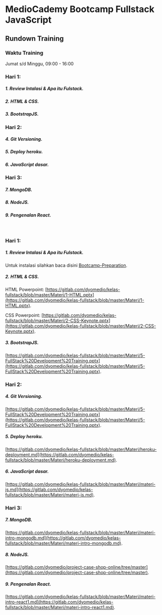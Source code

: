 # MedioCademy Bootcamp Fullstack JavaScript

## Rundown Training

### Waktu Training

Jumat s/d Minggu, 09:00 - 16:00

### Hari 1: 

##### 1. Review Intalasi & Apa itu Fulstack. 
##### 2. HTML & CSS. 
##### 3. BootstrapJS.

### Hari 2: 

##### 4. Git Versioning.
##### 5. Deploy heroku.
##### 6. JavaScript dasar.

### Hari 3:

##### 7. MongoDB.
##### 8. NodeJS.
##### 9. Pengenalan React.

<br>

### Hari 1:

##### 1. Review Intalasi & Apa itu Fulstack.

Untuk instalasi silahkan baca disini [Bootcamp-Preparation](https://github.com/vanbumi/Bootcamp-Preparation).

##### 2. HTML & CSS.

HTML Powerpoint: [https://gitlab.com/dyomedio/kelas-fullstack/blob/master/Materi/1-HTML.pptx](https://gitlab.com/dyomedio/kelas-fullstack/blob/master/Materi/1-HTML.pptx).

CSS Powerpoint: [https://gitlab.com/dyomedio/kelas-fullstack/blob/master/Materi/2-CSS-Keynote.pptx](https://gitlab.com/dyomedio/kelas-fullstack/blob/master/Materi/2-CSS-Keynote.pptx).

##### 3. BootstrapJS.

[https://gitlab.com/dyomedio/kelas-fullstack/blob/master/Materi/5-FullStack%20Development%20Training.pptx](https://gitlab.com/dyomedio/kelas-fullstack/blob/master/Materi/5-FullStack%20Development%20Training.pptx).

### Hari 2:

##### 4. Git Versioning.

[https://gitlab.com/dyomedio/kelas-fullstack/blob/master/Materi/5-FullStack%20Development%20Training.pptx](https://gitlab.com/dyomedio/kelas-fullstack/blob/master/Materi/5-FullStack%20Development%20Training.pptx).

##### 5. Deploy heroku.

[https://gitlab.com/dyomedio/kelas-fullstack/blob/master/Materi/heroku-deployment.md](https://gitlab.com/dyomedio/kelas-fullstack/blob/master/Materi/heroku-deployment.md).

##### 6. JavaScript dasar.

[https://gitlab.com/dyomedio/kelas-fullstack/blob/master/Materi/materi-js.md](https://gitlab.com/dyomedio/kelas-fullstack/blob/master/Materi/materi-js.md).

### Hari 3:

##### 7. MongoDB.

[https://gitlab.com/dyomedio/kelas-fullstack/blob/master/Materi/materi-intro-mongodb.md](https://gitlab.com/dyomedio/kelas-fullstack/blob/master/Materi/materi-intro-mongodb.md).

##### 8. NodeJS.

[https://gitlab.com/dyomedio/project-case-shop-online/tree/master](https://gitlab.com/dyomedio/project-case-shop-online/tree/master).

##### 9. Pengenalan React.

[https://gitlab.com/dyomedio/kelas-fullstack/blob/master/Materi/materi-intro-react1.md](https://gitlab.com/dyomedio/kelas-fullstack/blob/master/Materi/materi-intro-react1.md).



